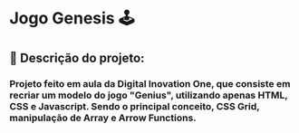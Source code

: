 <h1>Jogo Genesis 🕹️</h1>

## 📝 Descrição do projeto:
### Projeto feito em aula da Digital Inovation One, que consiste em recriar um modelo do jogo "Genius", utilizando apenas HTML, CSS e Javascript. Sendo o principal conceito, CSS Grid, manipulação de Array e Arrow Functions.
